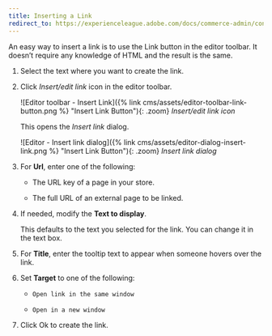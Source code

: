 ```yaml
---
title: Inserting a Link
redirect_to: https://experienceleague.adobe.com/docs/commerce-admin/content-design/wysiwyg/editor-insert-link.html
---
```


An easy way to insert a link is to use the Link button in the editor toolbar. It doesn’t require any knowledge of HTML and the result is the same.

1. Select the text where you want to create the link.

1. Click _Insert/edit link_ icon in the editor toolbar.

   ![Editor toolbar - Insert Link]({% link cms/assets/editor-toolbar-link-button.png %} "Insert Link Button"){: .zoom}
   _Insert/edit link icon_

   This opens the _Insert link_ dialog.

   ![Editor - Insert link dialog]({% link cms/assets/editor-dialog-insert-link.png %} "Insert Link Button"){: .zoom}
   _Insert link dialog_

1. For **Url**, enter one of the following:

   - The URL key of a page in your store.

   - The full URL of an external page to be linked.

1. If needed, modify the **Text to display**.

   This defaults to the text you selected for the link. You can change it in the text box.

1. For **Title**, enter the tooltip text to appear when someone hovers over the link.

1. Set **Target** to one of the following:

   - `Open link in the same window`

   - `Open in a new window`

1. Click <span class="btn">Ok</span> to create the link.
